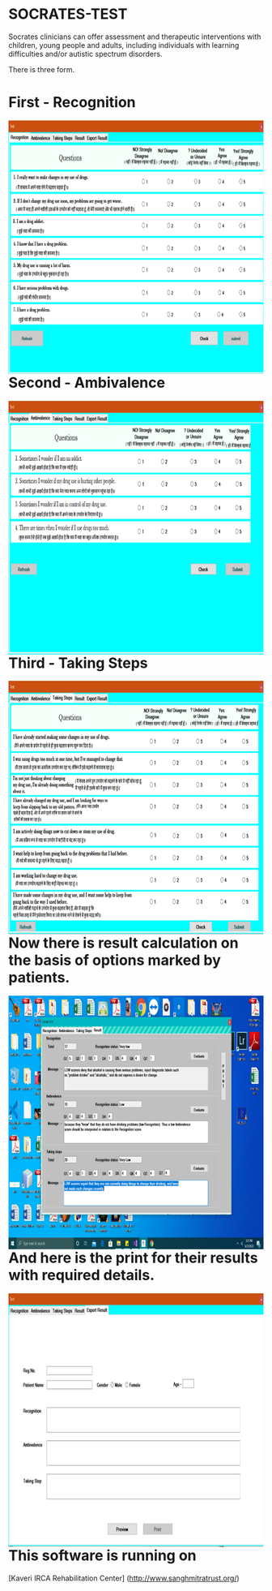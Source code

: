 # SOCRATES-TEST
Socrates clinicians can offer assessment and therapeutic interventions with children, young people and adults, including individuals with learning difficulties and/or autistic spectrum disorders.

There is three form.

# First - Recognition

<img src="https://github.com/imjgautam/SOCRATES-TEST/blob/master/ss1.png" align="right"
     alt="Recognitionv" width="800" height="500">
     

# Second - Ambivalence

<img src="https://github.com/imjgautam/SOCRATES-TEST/blob/master/ss2.png" align="right"
     alt="Recognitionv" width="800" height="500">

# Third - Taking Steps

<img src="https://github.com/imjgautam/SOCRATES-TEST/blob/master/ss3.png" align="right"
     alt="Recognitionv" width="800" height="500">
     

# Now there is result calculation on the basis of options marked by patients.

<img src="https://github.com/imjgautam/SOCRATES-TEST/blob/master/gautam%20pt.png" align="right"
     alt="Recognitionv" width="800" height="500">
     
# And here is the print for their results with required details.

<img src="https://github.com/imjgautam/SOCRATES-TEST/blob/master/ss4.png" align="right"
     alt="Recognitionv" width="800" height="500">
     
     
# This software is running on 
[Kaveri IRCA Rehabilitation Center] (http://www.sanghmitratrust.org/)
